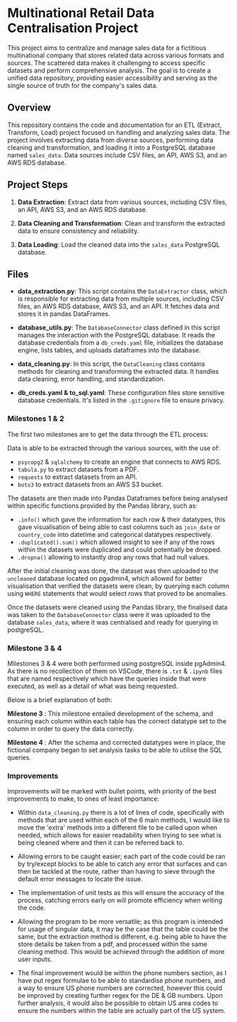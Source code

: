 # Multinational Retail Data Centralisation Project

This project aims to centralize and manage sales data for a fictitious multinational company that stores related data across various formats and sources. The scattered data makes it challenging to access specific datasets and perform comprehensive analysis. The goal is to create a unified data repository, providing easier accessibility and serving as the single source of truth for the company's sales data.

## Overview

This repository contains the code and documentation for an ETL (Extract, Transform, Load) project focused on handling and analyzing sales data. The project involves extracting data from diverse sources, performing data cleaning and transformation, and loading it into a PostgreSQL database named `sales_data`. Data sources include CSV files, an API, AWS S3, and an AWS RDS database.

## Project Steps

1. **Data Extraction**: Extract data from various sources, including CSV files, an API, AWS S3, and an AWS RDS database.

2. **Data Cleaning and Transformation**: Clean and transform the extracted data to ensure consistency and reliability.

3. **Data Loading**: Load the cleaned data into the `sales_data` PostgreSQL database.

## Files

- **data_extraction.py**: This script contains the `DataExtractor` class, which is responsible for extracting data from multiple sources, including CSV files, an AWS RDS database, AWS S3, and an API. It fetches data and stores it in pandas DataFrames.

- **database_utils.py**: The `DatabaseConnector` class defined in this script manages the interaction with the PostgreSQL database. It reads the database credentials from a `db_creds.yaml` file, initializes the database engine, lists tables, and uploads dataframes into the database.

- **data_cleaning.py**: In this script, the `DataCleaning` class contains methods for cleaning and transforming the extracted data. It handles data cleaning, error handling, and standardization.

- **db_creds.yaml & to_sql.yaml**: These configuration files store sensitive database credentials. It's listed in the `.gitignore` file to ensure privacy.

### Milestones 1 & 2

The first two milestones are to get the data through the ETL process:

Data is able to be extracted through the various sources, with the use of:

- `psycopg2` & `sqlalchemy` to create an engine that connects to AWS RDS.
- `tabula.py` to extract datasets from a PDF.
- `requests` to extract datasets from an API.
- `boto3` to extract datasets from an AWS S3 bucket.

The datasets are then made into Pandas Dataframes before being analysed within specific functions provided by the Pandas library, such as:

- `.info()` which gave the information for each row & their datatypes, this gave visualisation of being able to cast columns such as `join_date` or `country_code` into datetime and categorical datatypes respectively.
- `.duplicated().sum()` which allowed insight to see if any of the rows within the datasets were duplicated and could potentially be dropped.
- `.dropna()` allowing to instantly drop any rows that had null values.

After the initial cleaning was done, the dataset was then uploaded to the `uncleaned` database located on pgadmin4, which allowed for better visualisation that verified the datasets were clean, by querying each column using `WHERE` statements that would select rows that proved to be anomalies.

Once the datasets were cleaned using the Pandas library, the finalised data was taken to the `DatabaseConnector` class were it was uploaded to the database `sales_data`, where it was centralised and ready for querying in postgreSQL.

### Milestone 3 & 4

Milestones 3 & 4 were both performed using postgreSQL inside pgAdmin4. As there is no recollection of them on VSCode, there is `.txt` & `.ipynb` files that are named respectively which have the queries inside that were executed, as well as a detail of what was being requested.

Below is a brief explanation of both:

**Milestone 3** : This milestone entailed development of the schema, and ensuring each column within each table has the correct datatype set to the column in order to query the data correctly.

**Milestone 4** : After the schema and corrected datatypes were in place, the fictional company began to set analysis tasks to be able to utilise the SQL queries.

### Improvements

Improvements will be marked with bullet points, with priority of the best improvements to make, to ones of least importance:

- Within `data_cleaning.py` there is a lot of lines of code, specifically with methods that are used within each of the 6 main methods, I would like to move the 'extra' methods into a different file to be called upon when needed, which allows for easier readability when trying to see what is being cleaned where and then it can be referred back to.

- Allowing errors to be caught easier; each part of the code could be ran by try/except blocks to be able to catch any error that surfaces and can then be tackled at the route, rather than having to sieve through the default error messages to locate the issue.

- The implementation of unit tests as this will ensure the accuracy of the process, catching errors early on will promote efficiency when writing the code.

- Allowing the program to be more versatile; as this program is intended for usage of singular data, it may be the case that the table could be the same, but the extraction method is different, e.g. being able to have the store details be taken from a pdf, and processed within the same cleaning method. This would be achieved through the addition of more user inputs.

- The final improvement would be within the phone numbers section, as I have put regex formulae to be able to standardise phone numbers, and a way to ensure US phone numbers are corrected, however this could be improved by creating further regex for the DE & GB numbers. Upon further analysis, it would also be possible to obtain US area codes to ensure the numbers within the table are actually part of the US system.
